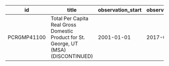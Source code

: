 | id          | title                                                                                | observation_start   | observation_end   |
|-------------|--------------------------------------------------------------------------------------|---------------------|-------------------|
| PCRGMP41100 | Total Per Capita Real Gross Domestic Product for St. George, UT (MSA) (DISCONTINUED) | 2001-01-01          | 2017-01-01        |